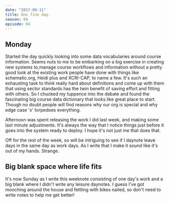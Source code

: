```yaml
---
date: "2017-09-11"
title: One fine day. 
season: 04
episode: 04
---
```


## Monday 

Started the day quickly looking into some data vocabularies around course information. Seems nuts to me to be embarking on a big exercise in creating new systems to,manage course workflows and information without a pretty good look at the existing work people have done with things like schematic.org, Heidi plus and XCRI-CAP, to name a few. It's such an exhausting task to think really hard about definitions and come up with them that using sector standards has the twin benefit of saving effort and fitting with others. So I chucked my tuppence into the debate and found the fascinating big course data dictionary that looks like great place to start. Though no doubt people will find reasons why our org is special and why edge case 'x' torpedoes everything.  

Afternoon was spent releasing the work I did last week, and making some last minute adjustments. It's always the way that I notice things just before it goes into the system ready to deploy. I hope it's not just me that does that. 

Off for the rest of the week, so will be intriguing to see if I daynote leave days in the same day as work days. As I write that I make it sound like it's out of my hands. Strange.

## Big blank space where life fits

It's now Sunday as I write this weeknote consisting of one day's work and a big blank where I didn't write any leisure daynotes. I guess I've got mooching around the house and fettling with bikes nailed, so don't need to write notes to help me get better!

